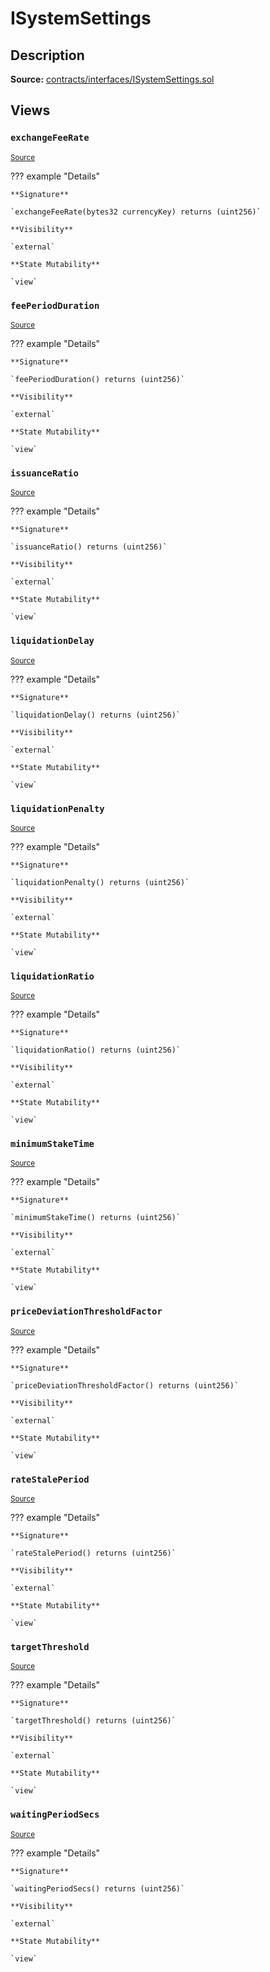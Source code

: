 # ISystemSettings

## Description

**Source:** [contracts/interfaces/ISystemSettings.sol](https://github.com/Synthetixio/synthetix/tree/v2.29.2/contracts/interfaces/ISystemSettings.sol)

## Views

### `exchangeFeeRate`

<sub>[Source](https://github.com/Synthetixio/synthetix/tree/v2.29.2/contracts/interfaces/ISystemSettings.sol#L24)</sub>

??? example "Details"

    **Signature**

    `exchangeFeeRate(bytes32 currencyKey) returns (uint256)`

    **Visibility**

    `external`

    **State Mutability**

    `view`

### `feePeriodDuration`

<sub>[Source](https://github.com/Synthetixio/synthetix/tree/v2.29.2/contracts/interfaces/ISystemSettings.sol#L12)</sub>

??? example "Details"

    **Signature**

    `feePeriodDuration() returns (uint256)`

    **Visibility**

    `external`

    **State Mutability**

    `view`

### `issuanceRatio`

<sub>[Source](https://github.com/Synthetixio/synthetix/tree/v2.29.2/contracts/interfaces/ISystemSettings.sol#L10)</sub>

??? example "Details"

    **Signature**

    `issuanceRatio() returns (uint256)`

    **Visibility**

    `external`

    **State Mutability**

    `view`

### `liquidationDelay`

<sub>[Source](https://github.com/Synthetixio/synthetix/tree/v2.29.2/contracts/interfaces/ISystemSettings.sol#L16)</sub>

??? example "Details"

    **Signature**

    `liquidationDelay() returns (uint256)`

    **Visibility**

    `external`

    **State Mutability**

    `view`

### `liquidationPenalty`

<sub>[Source](https://github.com/Synthetixio/synthetix/tree/v2.29.2/contracts/interfaces/ISystemSettings.sol#L20)</sub>

??? example "Details"

    **Signature**

    `liquidationPenalty() returns (uint256)`

    **Visibility**

    `external`

    **State Mutability**

    `view`

### `liquidationRatio`

<sub>[Source](https://github.com/Synthetixio/synthetix/tree/v2.29.2/contracts/interfaces/ISystemSettings.sol#L18)</sub>

??? example "Details"

    **Signature**

    `liquidationRatio() returns (uint256)`

    **Visibility**

    `external`

    **State Mutability**

    `view`

### `minimumStakeTime`

<sub>[Source](https://github.com/Synthetixio/synthetix/tree/v2.29.2/contracts/interfaces/ISystemSettings.sol#L26)</sub>

??? example "Details"

    **Signature**

    `minimumStakeTime() returns (uint256)`

    **Visibility**

    `external`

    **State Mutability**

    `view`

### `priceDeviationThresholdFactor`

<sub>[Source](https://github.com/Synthetixio/synthetix/tree/v2.29.2/contracts/interfaces/ISystemSettings.sol#L6)</sub>

??? example "Details"

    **Signature**

    `priceDeviationThresholdFactor() returns (uint256)`

    **Visibility**

    `external`

    **State Mutability**

    `view`

### `rateStalePeriod`

<sub>[Source](https://github.com/Synthetixio/synthetix/tree/v2.29.2/contracts/interfaces/ISystemSettings.sol#L22)</sub>

??? example "Details"

    **Signature**

    `rateStalePeriod() returns (uint256)`

    **Visibility**

    `external`

    **State Mutability**

    `view`

### `targetThreshold`

<sub>[Source](https://github.com/Synthetixio/synthetix/tree/v2.29.2/contracts/interfaces/ISystemSettings.sol#L14)</sub>

??? example "Details"

    **Signature**

    `targetThreshold() returns (uint256)`

    **Visibility**

    `external`

    **State Mutability**

    `view`

### `waitingPeriodSecs`

<sub>[Source](https://github.com/Synthetixio/synthetix/tree/v2.29.2/contracts/interfaces/ISystemSettings.sol#L8)</sub>

??? example "Details"

    **Signature**

    `waitingPeriodSecs() returns (uint256)`

    **Visibility**

    `external`

    **State Mutability**

    `view`
